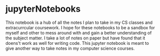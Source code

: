 # jupyterNotebooks

This notebook is a hub of all the notes I plan to take in my CS classes and extracurrcular coursework. 
I hope for these notebooks to be a sandbox for myself and other to mess around with and gain a better understanding
of the subject matter. I take a lot of notes on paper but have found that it doens't work as well for writing code.
This jupyter notebook is meant to give another way to take notes in my computer science courses. 

